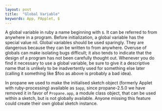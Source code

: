 ```yaml
---
layout: post
title:  "Global Variable"
keywords: App, PApplet, $
---
```

A global variable in ruby a name beginning with `$`. It can be referred to from anywhere in a program. Before initialization, a global variable has the special value nil. Global variables should be used sparingly. They are dangerous because they can be written to from anywhere. Overuse of globals can make isolating bugs difficult; it also tends to indicate that the design of a program has not been carefully thought out. Whenever you do find it necessary to use a global variable, be sure to give it a descriptive name that is unlikely to be inadvertently used for something else later (calling it something like $foo as above is probably a bad idea).

In propane we used to make the initialised sketch object (formerly Applet with ruby-processing) available as `$app`, since propane-2.5.0 we have removed it in favor of `Propane.app`, a module class object, that can be used within a sketch, but is not globally available. Anyone missing this feature could create their own global sketch instance.
